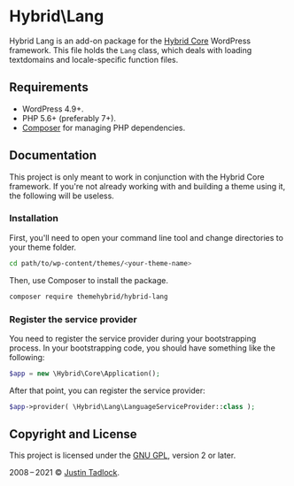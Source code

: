 # Hybrid\\Lang

Hybrid Lang is an add-on package for the [Hybrid Core](https://github.com/themehybrid/hybrid-core) WordPress framework.
This file holds the `Lang` class, which deals with loading textdomains and locale-specific function files.

## Requirements

* WordPress 4.9+.
* PHP 5.6+ (preferably 7+).
* [Composer](https://getcomposer.org/) for managing PHP dependencies.

## Documentation

This project is only meant to work in conjunction with the Hybrid Core framework.  If you're not already working with and building a theme using it, the following will be useless.

### Installation

First, you'll need to open your command line tool and change directories to your theme folder.

```bash
cd path/to/wp-content/themes/<your-theme-name>
```

Then, use Composer to install the package.

```bash
composer require themehybrid/hybrid-lang
```

### Register the service provider

You need to register the service provider during your bootstrapping process.  In your bootstrapping code, you should have something like the following:

```php
$app = new \Hybrid\Core\Application();
```

After that point, you can register the service provider:

```php
$app->provider( \Hybrid\Lang\LanguageServiceProvider::class );
```

## Copyright and License

This project is licensed under the [GNU GPL](http://www.gnu.org/licenses/old-licenses/gpl-2.0.html), version 2 or later.

2008&thinsp;&ndash;&thinsp;2021 &copy; [Justin Tadlock](https://themehybrid.com/).
